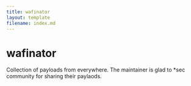 ```yaml
---
title: wafinator
layout: template
filename: index.md
---
```


# wafinator
Collection of payloads from everywhere. The maintainer is glad to *sec community for sharing their paylaods.
